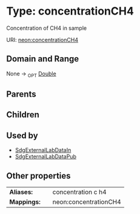 
# Type: concentrationCH4


Concentration of CH4 in sample

URI: [neon:concentrationCH4](https://data.neonscience.org/concentrationCH4)


## Domain and Range

None ->  <sub>OPT</sub> [Double](types/Double.md)

## Parents


## Children


## Used by

 * [SdgExternalLabDataIn](SdgExternalLabDataIn.md)
 * [SdgExternalLabDataPub](SdgExternalLabDataPub.md)

## Other properties

|  |  |  |
| --- | --- | --- |
| **Aliases:** | | concentration c h4 |
| **Mappings:** | | neon:concentrationCH4 |

